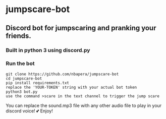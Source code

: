 # jumpscare-bot

## Discord bot for jumpscaring and pranking your friends.

### Built in python 3 using discord.py

### Run the bot
    git clone https://github.com/nbapera/jumpscare-bot
    cd jumpscare-bot
    pip install requirements.txt
    replace the 'YOUR-TOKEN' string with your actual bot token
    python3 bot.py
    use the command >scare in the text channel to trigger the jump scare

You can replace the sound.mp3 file with any other audio file to play in your discord voice! 
💕 Enjoy!